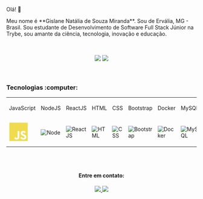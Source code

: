Olá! 👋

<p> Meu nome é **Gislane Natália de Souza Miranda**. 
Sou de Ervália, MG - Brasil.
Sou estudante de Desenvolvimento de Software Full Stack Júnior na Trybe, sou amante da ciência, tecnologia, inovação e educação. </p>

<br>
<br>

<div align="center">
<img height="150em" src="https://github-readme-stats.vercel.app/api?username=gislane-natalia-souza-miranda&show_icons=true&theme=dark&include_all_commits=true&count_private=true"/>
<img height="150em" src="https://github-readme-stats.vercel.app/api/top-langs/?username=gislane-natalia-souza-miranda&layout=compact&langs_count=7&theme=dark"/>

</div>

<br>
<br>

<h3 align="left"> Tecnologias :computer:  </h3>
   
<table>
  <tr>
    <td>JavaScript</td>
    <td>NodeJS</td>
    <td>ReactJS</td>
    <td>HTML</td>
    <td>CSS</td>
    <td>Bootstrap</td>
    <td>Docker</td>
    <td>MySQL</td>
    <td>Sequelize</td>
    <td>Mocha</td>
    <td>Redux</td>
    <td>Jest</td>
    <td>Linux</td>
    <td>Bash</td>
    <td>Npm</td>
    <td>React Hooks</td>
    <td>React Router</td>
    <td>React Testing Library</td>
    <td>Git</td>
    <td>MongoDB</td>
    <td>Express</td>
    <td>JWT</td>
  </tr>
  <tr>
    <td><img alt="Js" height="50" width="50" src="https://raw.githubusercontent.com/devicons/devicon/master/icons/javascript/javascript-plain.svg"></td>
    <td><img alt="Node" height="50" width="50" src="https://cdn.jsdelivr.net/gh/devicons/devicon/icons/nodejs/nodejs-original.svg" /></td>
    <td><img alt="ReactJS" height="50" width="50" src="https://cdn.jsdelivr.net/gh/devicons/devicon/icons/react/react-original-wordmark.svg" /></td>
    <td><img alt="HTML" height="50" width="50" src="https://cdn.jsdelivr.net/gh/devicons/devicon/icons/html5/html5-plain-wordmark.svg" /></td>
    <td><img alt="CSS" height="50" width="50" src="https://cdn.jsdelivr.net/gh/devicons/devicon/icons/css3/css3-original-wordmark.svg" /></td>
    <td><img alt="Bootstrap" height="50" width="50" src="https://cdn.jsdelivr.net/gh/devicons/devicon/icons/bootstrap/bootstrap-original.svg" /></td>
    <td><img alt="Docker" height="50" width="50" src="https://cdn.jsdelivr.net/gh/devicons/devicon/icons/docker/docker-plain-wordmark.svg" /></td>
    <td><img alt="MySQL" height="50" width="50" src="https://cdn.jsdelivr.net/gh/devicons/devicon/icons/mysql/mysql-original-wordmark.svg" /></td>
    <td><img alt="Sequelize" height="50" width="50" src="https://cdn.jsdelivr.net/gh/devicons/devicon/icons/sequelize/sequelize-original.svg" /></td>
    <td><img alt="Mocha" height="50" width="50" src="https://cdn.jsdelivr.net/gh/devicons/devicon/icons/mocha/mocha-plain.svg" /></td>
    <td><img alt="Redux" height="50" width="50" src="https://cdn.jsdelivr.net/gh/devicons/devicon/icons/redux/redux-original.svg" /></td>
    <td><img alt="Jest" height="50" width="50" src="https://cdn.jsdelivr.net/gh/devicons/devicon/icons/jest/jest-plain.svg" /></td>
    <td><img alt="Linux" height="50" width="50" src="https://cdn.jsdelivr.net/gh/devicons/devicon/icons/linux/linux-original.svg" /></td>
    <td><img alt="Bash" height="50" width="50" src="https://cdn.jsdelivr.net/gh/devicons/devicon/icons/bash/bash-original.svg" /></td>
    <td><img alt="NPM" height="50" width="50" src="https://cdn.jsdelivr.net/gh/devicons/devicon/icons/npm/npm-original-wordmark.svg" /></td>
    <td><img alt="React Hooks" width="50" src="https://miro.medium.com/max/992/1*vNxRoIvGAIXuArDaSRYjLw.png" /></td>
    <td><img alt="React Router" height="50" width="50" src="https://blog.karenying.com/static/b17f2b049068979741a79588250ad8cb/nav-bar-with-dot.png" /></td>
    <td><img alt="React Testing Library" height="50" width="50" src="https://smartgermz.com/static/media/react-testing-library.79395fc5.png" /></td>
    <td><img alt="Git" height="30" width="50" src="https://git-scm.com/images/logos/downloads/Git-Icon-1788C.png" /></td>
    <td><img alt="MongoDB" height="50" width="50" src="https://1000logos.net/wp-content/uploads/2020/08/MongoDB-Logo.png" /></td>
    <td><img alt="Express" height="50" width="50" src="https://expressjs.com/images/favicon.png"/></td>
    <td><img alt="JWT" height="50" width="50" src="https://jwt.io/img/pic_logo.svg" /></td>
  </tr>
</table>

<br>
<br>

<div align="center">

#### Entre em contato:

<a href="https://www.linkedin.com/in/gislane-natalia-de-souza-miranda/" >
<img src="https://img.shields.io/badge/-LinkedIn-%230077B5?style=for-the-badge&logo=linkedin&logoColor=white" target="_blank">
</a>
<a href="mailto:gislane.natalia.souza.miranda@gmail.com?subject=Contato%20iniciado%20por%20github">
<img src="https://img.shields.io/badge/-Gmail-D14836?style=for-the-badge&logo=gmail&logoColor=white" target="_blank">
</a>
</div>